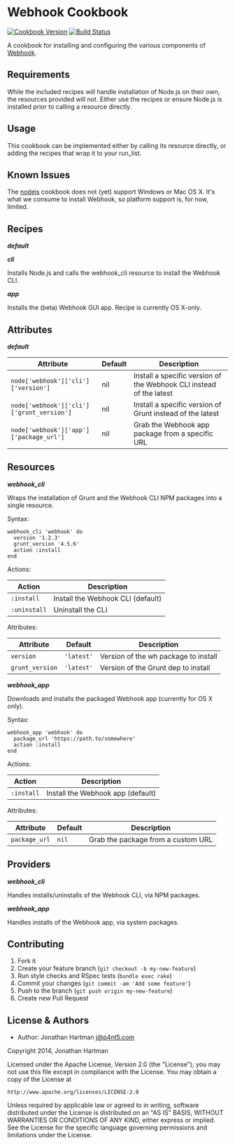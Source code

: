 Webhook Cookbook
================
[![Cookbook Version](http://img.shields.io/cookbook/v/webhook.svg)][cookbook]
[![Build Status](http://img.shields.io/travis/RoboticCheese/webhook-chef.svg)][travis]

[cookbook]: https://supermarket.getchef.com/cookbooks/webhook
[travis]: http://travis-ci.org/RoboticCheese/webhook-chef

A cookbook for installing and configuring the various components of
[Webhook](http://www.webhook.com).

Requirements
------------

While the included recipes will handle installation of Node.js on their own,
the resources provided will not. Either use the recipes or ensure Node.js is
installed prior to calling a resource directly.

Usage
-----

This cookbook can be implemented either by calling its resource directly, or
adding the recipes that wrap it to your run_list.

Known Issues
------------

The [nodejs](https://supermarket.getchef.com/cookbooks/nodejs) cookbook does
not (yet) support Windows or Mac OS X. It's what we consume to install Webhook,
so platform support is, for now, limited.

Recipes
-------

***default***

***cli***

Installs Node.js and calls the webhook_cli resource to install the Webhook CLI.

***app***

Installs the (beta) Webhook GUI app. Recipe is currently OS X-only.

Attributes
----------

***default***

| Attribute                                 | Default | Description                                                         |
|-------------------------------------------|---------|---------------------------------------------------------------------|
| `node['webhook']['cli']['version']`       | nil     | Install a specific version of the Webhook CLI instead of the latest |
| `node['webhook']['cli']['grunt_version']` | nil     | Install a specific version of Grunt instead of the latest           |
| `node['webhook']['app']['package_url']`   | nil     | Grab the Webhook app package from a specific URL              |

Resources
---------

***webhook_cli***

Wraps the installation of Grunt and the Webhook CLI NPM packages into a single
resource.

Syntax:

    webhook_cli 'webhook' do
      version '1.2.3'
      grunt_version '4.5.6'
      action :install
    end

Actions:

| Action       | Description                       |
|--------------|-----------------------------------|
| `:install`   | Install the Webhook CLI (default) |
| `:uninstall` | Uninstall the CLI                 |

Attributes:

| Attribute       | Default    | Description                          |
|-----------------|------------|--------------------------------------|
| `version`       | `'latest'` | Version of the wh package to install |
| `grunt_version` | `'latest'` | Version of the Grunt dep to install  |

***webhook_app***

Downloads and installs the packaged Webhook app (currently for OS X only).

Syntax:

    webhook_app 'webhook' do
      package_url 'https://path.to/somewhere'
      action :install
    end

Actions:

| Action       | Description                       |
|--------------|-----------------------------------|
| `:install`   | Install the Webhook app (default) |

Attributes:

| Attribute       | Default    | Description                          |
|-----------------|------------|--------------------------------------|
| `package_url`   | `nil`      | Grab the package from a custom URL   |

Providers
---------

***webhook_cli***

Handles installs/uninstalls of the Webhook CLI, via NPM packages.

***webhook_app***

Handles installs of the Webhook app, via system packages.

Contributing
------------

1. Fork it
2. Create your feature branch (`git checkout -b my-new-feature`)
3. Run style checks and RSpec tests (`bundle exec rake`)
4. Commit your changes (`git commit -am 'Add some feature'`)
5. Push to the branch (`git push origin my-new-feature`)
6. Create new Pull Request

License & Authors
-----------------

- Author: Jonathan Hartman <j@p4nt5.com>

Copyright 2014, Jonathan Hartman

Licensed under the Apache License, Version 2.0 (the "License");
you may not use this file except in compliance with the License.
You may obtain a copy of the License at

    http://www.apache.org/licenses/LICENSE-2.0

Unless required by applicable law or agreed to in writing, software
distributed under the License is distributed on an "AS IS" BASIS,
WITHOUT WARRANTIES OR CONDITIONS OF ANY KIND, either express or implied.
See the License for the specific language governing permissions and
limitations under the License.
